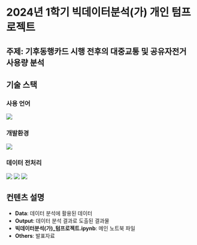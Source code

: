 # 2024년 1학기 빅데이터분석(가) 개인 텀프로젝트
## 주제: 기후동행카드 시행 전후의 대중교통 및 공유자전거 사용량 분석
## 기술 스택
### 사용 언어
<div align=left> 
<img src="https://img.shields.io/badge/Python-3776AB?style=for-the-badge&logo=Python&logoColor=white">
</div>

### 개발환경
<img src="https://img.shields.io/badge/Jupyter-F37626?style=for-the-badge&logo=Jupyter&logoColor=white">
</div>

### 데이터 전처리
<div align=left> 
<img src="https://img.shields.io/badge/Numpy-013243?style=for-the-badge&logo=Numpy&logoColor=white">
<img src="https://img.shields.io/badge/Pandas-150458?style=for-the-badge&logo=Pandas&logoColor=white">
<img src="https://img.shields.io/badge/GeoPandas-139C5A?style=for-the-badge&logo=GeoPandas&logoColor=white">
</div>

## 컨텐츠 설명
- **Data**: 데이터 분석에 활용된 데이터
- **Output**: 데이터 분석 결과로 도출된 결과물
- **빅데이터분석(가)_텀프로젝트.ipynb**: 메인 노트북 파일
- **Others**: 발표자료


